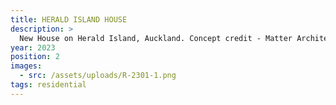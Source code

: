 ```yaml
---
title: HERALD ISLAND HOUSE
description: >
  New House on Herald Island, Auckland. Concept credit - Matter Architects
year: 2023
position: 2
images:
  - src: /assets/uploads/R-2301-1.png
tags: residential
---
```




